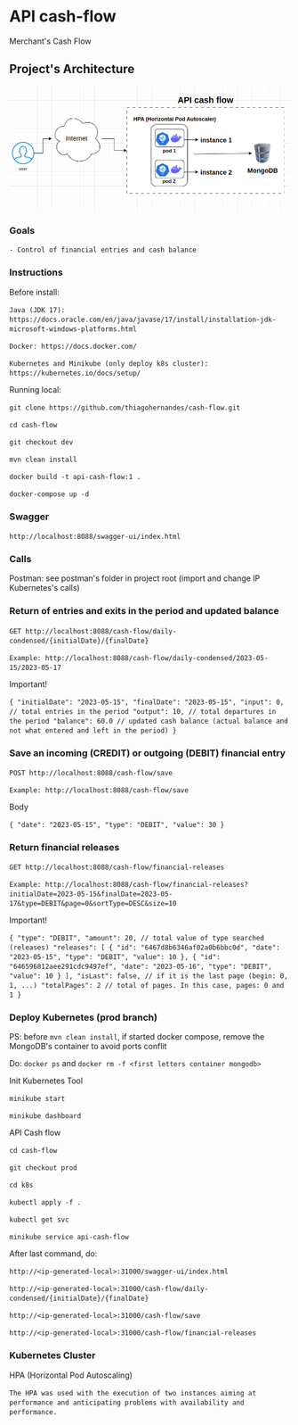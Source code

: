 # API cash-flow
Merchant's Cash Flow

## Project's Architecture
![Screenshot](architecture.png)

### Goals
    - Control of financial entries and cash balance

### Instructions

Before install:

`Java (JDK 17): https://docs.oracle.com/en/java/javase/17/install/installation-jdk-microsoft-windows-platforms.html`

`Docker: https://docs.docker.com/`

`Kubernetes and Minikube (only deploy k8s cluster): https://kubernetes.io/docs/setup/`

Running local:

`git clone https://github.com/thiagohernandes/cash-flow.git`

`cd cash-flow`

`git checkout dev`

`mvn clean install`

`docker build -t api-cash-flow:1 .`

`docker-compose up -d`

### Swagger

`http://localhost:8088/swagger-ui/index.html`

### Calls

Postman: see postman's folder in project root (import and change IP Kubernetes's calls)

### Return of entries and exits in the period and updated balance

`GET http://localhost:8088/cash-flow/daily-condensed/{initialDate}/{finalDate}`

`Example: http://localhost:8088/cash-flow/daily-condensed/2023-05-15/2023-05-17`

Important!

`
{
"initialDate": "2023-05-15",
"finalDate": "2023-05-15",
"input": 0, // total entries in the period
"output": 10, // total departures in the period
"balance": 60.0 // updated cash balance (actual balance and not what entered and left in the period)
}
`

### Save an incoming (CREDIT) or outgoing (DEBIT) financial entry

`POST http://localhost:8088/cash-flow/save`

`Example: http://localhost:8088/cash-flow/save`

Body

`{
"date": "2023-05-15",
"type": "DEBIT",
"value": 30
}`

### Return financial releases

`GET http://localhost:8088/cash-flow/financial-releases`

`Example: http://localhost:8088/cash-flow/financial-releases?initialDate=2023-05-15&finalDate=2023-05-17&type=DEBIT&page=0&sortType=DESC&size=10`

Important!

`
{
"type": "DEBIT",
"amount": 20, // total value of type searched (releases)
"releases": [
{
"id": "6467d8b6346af02a0b6bbc0d",
"date": "2023-05-15",
"type": "DEBIT",
"value": 10
},
{
"id": "646596812aee291cdc9497ef",
"date": "2023-05-16",
"type": "DEBIT",
"value": 10
}
],
"isLast": false, // if it is the last page (begin: 0, 1, ...)
"totalPages": 2 // total of pages. In this case, pages: 0 and 1
}
`

### Deploy Kubernetes (prod branch)

PS: before `mvn clean install`, if started docker compose, remove the MongoDB's container to avoid ports conflit

Do: `docker ps` and `docker rm -f <first letters container mongodb>`

Init Kubernetes Tool

`minikube start`

`minikube dashboard`

API Cash flow

`cd cash-flow`

`git checkout prod`

`cd k8s`

`kubectl apply -f .`

`kubectl get svc`

`minikube service api-cash-flow`

After last command, do:

`http://<ip-generated-local>:31000/swagger-ui/index.html`

`http://<ip-generated-local>:31000/cash-flow/daily-condensed/{initialDate}/{finalDate}`

`http://<ip-generated-local>:31000/cash-flow/save`

`http://<ip-generated-local>:31000/cash-flow/financial-releases`

### Kubernetes Cluster

HPA (Horizontal Pod Autoscaling)

`The HPA was used with the execution of two instances aiming at performance and anticipating problems with availability and performance.`

